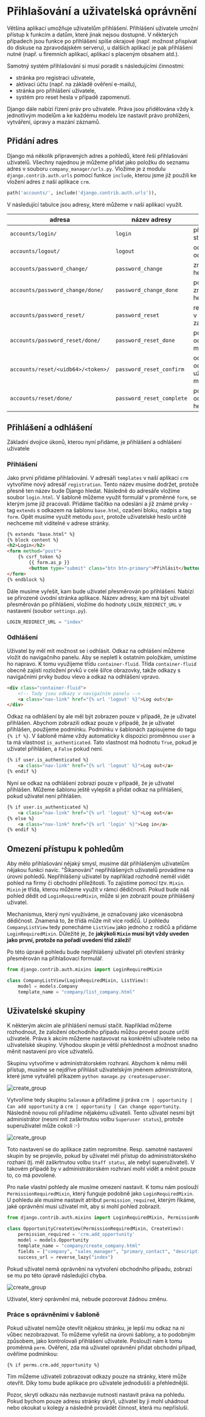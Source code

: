 # Přihlašování a uživatelská oprávnění

Většina aplikací umožňuje uživatelům přihlášení. Přihlášení uživatele umožní přístup k funkcím a datům, které jinak nejsou dostupné. V některých případech jsou funkce po přihlášení spíše okrajové (např. možnost přispívat do diskuse na zpravodajském serveru), u dalších aplikací je pak přihlášení nutné (např. u firemních aplikací, aplikací s placeným obsahem atd.).

Samotný systém přihlašování si musí poradit s následujícími činnostmi:

- stránka pro registraci uživatele,
- aktivaci účtu (např. na základě ověření e-mailu),
- stránka pro přihlášení uživatele,
- systém pro reset hesla v případě zapomenutí.

Django dále nabízí řízení práv pro uživatele. Práva jsou přidělována vždy k jednotlivým modelům a ke každému modelu lze nastavit právo prohlížení, vytváření, úpravy a mazání záznamů.

## Přidání adres

Django má několik připravených adres a pohledů, které řeší přihlašování uživatelů. Všechny najednou je můžeme přidat jako položku do seznamu adres v souboru `company_manager/urls.py`. Vložíme je z modulu `django.contrib.auth.urls` pomocí funkce `include`, kterou jsme již použili ke vložení adres z naší aplikace `crm`.

```py
path('accounts/', include('django.contrib.auth.urls')),
```

V následující tabulce jsou adresy, které můžeme v naší aplikaci využít.

| adresa | název adresy | funkce |
|---|---|---|
| `accounts/login/` | `login` | přihlašovací stránka |
| `accounts/logout/` | `logout` | odkaz pro odhlášení |
| `accounts/password_change/` | `password_change` | změna hesla |
| `accounts/password_change/done/` | `password_change_done` | potvrzení změny hesla |
| `accounts/password_reset/` | `password_reset` | reset hesla v případě zapomenutí |
| `accounts/password_reset/done/` | `password_reset_done` | potvrzení o odeslání mailu |
| `accounts/reset/<uidb64>/<token>/` | `password_reset_confirm` | odkaz odeslaný uživateli mailem |
| `accounts/reset/done/` | `password_reset_complete` | potvrzení o odeslání hesla |

## Přihlášení a odhlášení

Základní dvojice úkonů, kterou nyní přidáme, je přihlášení a odhlášení uživatele

### Přihlášení

Jako první přidáme přihlašování. V adresáři `templates` v naší aplikaci `crm` vytvoříme nový adresář `registration`. Tento název musíme dodržet, protože přesně ten název bude Django hledat. Následně do adresáře vložíme soubor `login.html`. V šabloně můžeme využít formulář v proměnné `form`, se kterým jsme již pracovali. Přidáme tlačítko na odeslání a již známé prvky - tag `extends` s odkazem na šablonu `base.html`, ozačení bloku, nadpis a tag `form`. Opět musíme využít metodu `post`, protože uživatelské heslo určitě nechceme mít viditelné v adrese stránky.

```html
{% extends "base.html" %}
{% block content %}
<h2>Login</h2>
<form method="post">
    {% csrf_token %}
        {{ form.as_p }}
        <button type="submit" class="btn btn-primary">Přihlásit</button>
</form>
{% endblock %}
```

Dále musíme vyřešit, kam bude uživatel přesměrován po přihlášení. Nabízí se přirozeně úvodní stránka aplikace. Název adresy, kam má být uživatel přesměrován po přihlášení, vložíme do hodnoty `LOGIN_REDIRECT_URL` v nastavení (soubor `settings.py`).

```py
LOGIN_REDIRECT_URL = "index"
```

### Odhlášení

Uživatel by měl mít možnost se i odhlásit. Odkaz na odhlášení můžeme vložit do navigačního panelu. Aby se nepletl k ostatním položkám, umístíme ho napravo. K tomu využijeme třídu `container-fluid`. Třída `container-fluid` obecně zajistí rozložení prvků v celé šířce obrazovky, takže odkazy s navigačními prvky budou vlevo a odkaz na odhlášení vpravo.

```html
<div class="container-fluid">
    <!-- Tady jsou odkazy v navigačním panelu -->
    <a class="nav-link" href="{% url 'logout' %}">Log out</a>
</div>
```

Odkaz na odhlášení by ale měl být zobrazen pouze v případě, že je uživatel přihlášen. Abychom zobrazili odkaz pouze v případě, že je uživatel přihlášen, použijeme podmínku. Podmínku v šablonách zapisujeme do tagu `{% if %}`. V šabloně máme vždy automaticky k dispozici proměnnou `user` a ta má vlastnost `is_authenticated`. Tato vlastnost má hodnotu `True`, pokud je uživatel přihlášen, a `False` pokud není.

```html
{% if user.is_authenticated %}
    <a class="nav-link" href="{% url 'logout' %}">Log out</a>
{% endif %}
```

Nyní se odkaz na odhlášení zobrazí pouze v případě, že je uživatel přihlášen. Můžeme šablonu ještě vylepšit a přidat odkaz na přihlášení, pokud uživatel není přihlášen.

```html
{% if user.is_authenticated %}
    <a class="nav-link" href="{% url 'logout' %}">Log out</a>
{% else %}
    <a class="nav-link" href="{% url 'login' %}">Log in</a>
{% endif %}
```

## Omezení přístupu k pohledům

Aby mělo přihlašování nějaký smysl, musíme dát přihlášeným uživatelům nějakou funkci navíc. "Šikanování" nepřihlášených uživatelů provádíme na úrovni pohledů. Nepřihlášený uživatel by například rozhodně neměl vidět pohled na firmy či obchodní příležitosti. To zajistíme pomocí tzv. `Mixin`. `Mixin` je třída, kterou můžeme využít v rámci dědičnosti. Pokud bude náš pohled dědit od `LoginRequiredMixin`, může si jen zobrazit pouze přihlášený uživatel.

Mechanismus, který nyní využíváme, je označovaný jako vícenásobná dědičnost. Znamená to, že třídá může mít více rodičů. U pohledu `CompanyListView` tedy ponecháme `ListView` jako jednoho z rodičů a přidáme `LoginRequiredMixin`. Důležité je, že **jakýkoli `Mixin` musí být vždy uveden jako první, protože na pořadí uvedení tříd záleží**!

Po této úpravě pohledu bude nepřihlášený uživatel při otevření stránky přesměrován na přihlašovací formulář.

```py
from django.contrib.auth.mixins import LoginRequiredMixin

class CompanyListView(LoginRequiredMixin, ListView):
    model = models.Company
    template_name = "company/list_company.html"
```

## Uživatelské skupiny

K některým akcím ale přihlášení nemusí stačit. Například můžeme rozhodnout, že založení obchodního případu můžou provést pouze určití uživatelé. Práva k akcím můžeme nastavovat na konkrétní uživatele nebo na uživatelské skupiny. Výhodou skupin je větší přehlednost a možnost snadno měnit nastavení pro více uživatelů.

Skupinu vytvoříme v administrátorském rozhraní. Abychom k němu měli přístup, musíme se nejdříve přihlásit uživatelským jménem administrátora, které jsme vytvářeli příkazem `python manage.py createsuperuser`.

![create_group](images/lekce_03/create_group.png)

Vytvoříme tedy skupinu `Salesman` a přiřadíme ji práva `crm | opportunity | Can add opportunity` a `crm | opportunity | Can change opportunity`. Následně novou roli přiřadíme nějakému uživateli. Tento uživatel nesmí být administrátor (nesmí mít zaškrtnutou volbu `Superuser status`), protože superuživatel může cokoli :-)

![create_group](images/lekce_03/assign_group.png)

Toto nastavení se do aplikace zatím nepromítne. Resp. samotné nastavení skupin by se projevilo, pokud by uživatel měl přístup do administrátorského rozhaní (tj. měl zaškrtnutou volbu `Staff status`, ale nebyl superuživatel). V takovém případě by v administrátorském rozhraní mohl vidět a měnit pouze to, co má povolené.

Pro naše vlastní pohledy ale musíme omezení nastavit. K tomu nám poslouží `PermissionRequiredMixin`, který funguje podobně jako `LoginRequiredMixin`. U pohledu ale musíme nastavit atribut `permission_required`, kterým říkáme, jaké oprávnění musí uživatel mít, aby si mohl pohled zobrazit.

```py
from django.contrib.auth.mixins import LoginRequiredMixin, PermissionRequiredMixin

class OpportunityCreateView(PermissionRequiredMixin, CreateView):
    permission_required = 'crm.add_opportunity'
    model = models.Opportunity
    template_name = "company/create_company.html"
    fields = ["company", "sales_manager", "primary_contact", "description", "status"]
    success_url = reverse_lazy("index")
```

Pokud uživatel nemá oprávnění na vytvoření obchodního případu, zobrazí se mu po této úpravě následující chyba.

![create_group](images/lekce_03/forbidden.png)

Uživatel, který oprávnění má, nebude pozorovat žádnou změnu.

### Práce s oprávněními v šabloně

Pokud uživatel nemůže otevřít nějakou stránku, je lepší mu odkaz na ni vůbec nezobrazovat. To můžeme vyřešit na úrovni šablony, a to podobným způsobem, jako kontrolovali přihlášení uživatele. Poslouží nám k tomu proměnná `perm`. Ověření, zda má uživatel oprávnění přidat obchodní případ, ověříme podmínkou:

```
{% if perms.crm.add_opportunity %}
```

Tím můžeme uživateli zobrazovat odkazy pouze na stránky, které může otevřít. Díky tomu bude aplikace pro uživatele jednodušší a přehlednější.

Pozor, skrytí odkazu nás nezbavuje nutnosti nastavit práva na pohledu. Pokud bychom pouze adresu stránky skryli, uživatel by ji mohl uhádnout nebo okoukat u kolegy a následně provádět činnost, která mu nepřísluší.

